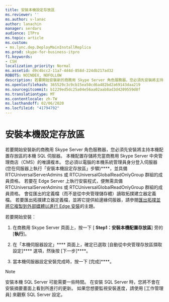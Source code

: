 ```yaml
---
title: 安裝本機設定存放區
ms.reviewer: ''
ms.author: v-lanac
author: lanachin
manager: serdars
audience: ITPro
ms.topic: article
ms.custom:
- ms.lync.dep.DeployMainInstallReplica
ms.prod: skype-for-business-itpro
f1.keywords:
- CSH
localization_priority: Normal
ms.assetid: d9c4bcc2-11a7-4d4d-858d-224db217ad32
ROBOTS: NOINDEX, NOFOLLOW
description: 若要開始安裝新的商務用 Skype Server 角色服務器，您必須先安裝將主持本機配置存放區的本機 SQL 伺服器。 本機配置存儲將充當商務用 Skype Server 中央管理商店（CMS）的唯讀複本。
ms.openlocfilehash: 365529c3c9cb15ea50cd6a482bd2a69143daa219
ms.sourcegitcommit: b1229ed5dc25a04e56aa02aab8ad3d4209559d8f
ms.translationtype: MT
ms.contentlocale: zh-TW
ms.lasthandoff: 02/06/2020
ms.locfileid: "41794792"
---
```

# <a name="install-local-configuration-store"></a>安裝本機設定存放區

若要開始安裝新的商務用 Skype Server 角色服務器，您必須先安裝將主持本機配置存放區的本機 SQL 伺服器。 本機配置存儲將充當商務用 Skype Server 中央管理商店（CMS）的唯讀複本。 您必須以電腦的本機系統管理員身分登入伺服器 (您在伺服器上執行「安裝本機設定存放區」步驟)****，並具備 RTCUniversalServerAdmins 或 RTCUniversalGlobalReadOnlyGroup 群組的成員資格。 若要在 Edge Server 上執行安裝程式，便無需具備 RTCUniversalServerAdmins 或 RTCUniversalGlobalReadOnlyGroup 群組的成員資格。 會從匯出的定義檔（而不是從中央管理儲存體）讀取拓撲建立器定義檔。 若要匯出拓撲建立器定義檔，並將它提供給邊緣伺服器，請參閱[匯出拓撲並將它複製到外部媒體以進行 Edge 安裝](https://technet.microsoft.com/library/def9f416-c519-4a72-b242-7d3057d9c1fd.aspx)的主題。

若要開始安裝：

1. 在商務用 Skype Server 頁面上，按一下 [ **Step1：安裝本機配置存放區**] 旁的 [**執行**]。

2. 在「本機伺服器設定」**** 頁面上，確定已選取 [自動從中央管理存放區擷取設定]**** 選項，然後按 [下一步]****。

3. 當本機伺服器設定安裝完成時，按一下 [完成]****。

> [!NOTE]
> 安裝本機 SQL Server 可能需要一些時間。 在安裝 SQL Server 時，您將不會在安裝摘要畫面上看到所進行的更新。 如果您想要監視安裝進度，請使用 [工作管理員] 來觀察 SQL Server 設定。


